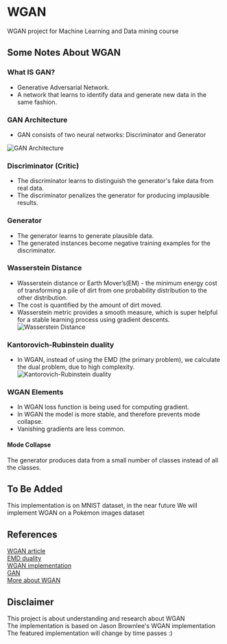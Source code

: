 # WGAN
WGAN project for Machine Learning and Data mining course
## Some Notes About WGAN
### What IS GAN?
 - Generative Adversarial Network.
 - A network that learns to identify data and generate new data in the same fashion.
 ### GAN Architecture
- GAN consists of two neural networks: Discriminator and Generator</br>

![GAN Architecture](https://i.ibb.co/K0pQZgb/Screenshot-2022-01-07-184140.png)
 
### Discriminator (Critic)
 - The discriminator learns to distinguish the generator's fake data from real data.
 - The discriminator penalizes the generator for producing implausible results.
 ### Generator
 - The generator learns to generate plausible data.
 - The generated instances become negative training examples for the discriminator.

 
 ### Wasserstein Distance
 - Wasserstein  distance or Earth Mover’s(EM) - the minimum energy cost of transforming a pile of dirt from one probability distribution to the other distribution.
 - The cost is quantified by the amount of dirt moved.
 - Wasserstein metric provides a smooth measure, which is super helpful for a stable learning process using gradient descents.
![Wasserstein Distance](https://i.ibb.co/tCYYjWQ/dual.png)
 ### Kantorovich-Rubinstein duality
 - In WGAN, instead of using the EMD (the primary problem), we calculate the dual problem, due to high complexity.
![Kantorovich-Rubinstein duality](https://i.ibb.co/BqTjtRY/waser.png)
### WGAN Elements
- In WGAN loss function is being used for computing gradient.
- In WGAN the model is more stable, and therefore prevents mode collapse.
- Vanishing gradients are less common.
#### Mode Collapse
The generator produces data from a small number of classes instead of all the classes.
## To Be Added
This implementation is on MNIST dataset, in the near future We will implement WGAN on a Pokémon images dataset 
## References
[WGAN article](https://arxiv.org/abs/1701.07875)</br>
[EMD duality](https://vincentherrmann.github.io/blog/wasserstein/)</br>
[WGAN implementation](https://machinelearningmastery.com/how-to-code-a-wasserstein-generative-adversarial-network-wgan-from-scratch/)</br>
[GAN](https://developers.google.com/machine-learning/gan/generator)</br>
[More about WGAN](https://medium.com/@sunnerli/the-story-about-wgan-784be5acd84c)</br>
## Disclaimer
This project is about understanding and research about WGAN </br>
The implementation is based on Jason Brownlee's WGAN implementation </br> 
The featured implementation will change by time passes :) 
 
 


